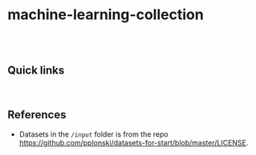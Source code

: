 # machine-learning-collection


<br>

<br>

## Quick links

<br>

## References

* Datasets in the `/input` folder is from the repo https://github.com/pplonski/datasets-for-start/blob/master/LICENSE.

